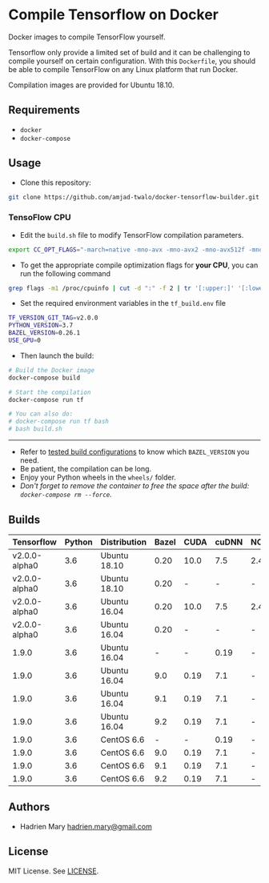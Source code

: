 # Compile Tensorflow on Docker

Docker images to compile TensorFlow yourself.

Tensorflow only provide a limited set of build and it can be challenging to compile yourself on certain configuration. With this `Dockerfile`, you should be able to compile TensorFlow on any Linux platform that run Docker.

Compilation images are provided for Ubuntu 18.10.

## Requirements

- `docker`
- `docker-compose`

## Usage

- Clone this repository:

```bash
git clone https://github.com/amjad-twalo/docker-tensorflow-builder.git
```

### TensoFlow CPU

- Edit the `build.sh` file to modify TensorFlow compilation parameters. 
```bash
export CC_OPT_FLAGS="-march=native -mno-avx -mno-avx2 -mno-avx512f -mno-fma -msse4.1 -msse4.2"
```

- To get the appropriate compile optimization flags for **your CPU**, you can run the following command
```bash
grep flags -m1 /proc/cpuinfo | cut -d ":" -f 2 | tr '[:upper:]' '[:lower:]' | { read FLAGS; OPT="-march=native"; for flag in $FLAGS; do case "$flag" in "sse4_1" | "sse4_2" | "ssse3" | "fma" | "cx16" | "popcnt" | "avx" | "avx2") OPT+=" -m$flag";; esac; done; MODOPT=${OPT//_/\.}; echo "$MODOPT"; }
```

- Set the required environment variables in the `tf_build.env` file
```bash
TF_VERSION_GIT_TAG=v2.0.0
PYTHON_VERSION=3.7
BAZEL_VERSION=0.26.1
USE_GPU=0
```

- Then launch the build:
```bash
# Build the Docker image
docker-compose build

# Start the compilation
docker-compose run tf

# You can also do:
# docker-compose run tf bash
# bash build.sh
```


---

- Refer to [tested build configurations](https://www.tensorflow.org/install/source#tested_build_configurations) to know which `BAZEL_VERSION` you need.
- Be patient, the compilation can be long.
- Enjoy your Python wheels in the `wheels/` folder.
- *Don't forget to remove the container to free the space after the build: `docker-compose rm --force`.*

## Builds

| Tensorflow | Python | Distribution | Bazel | CUDA | cuDNN | NCCL | Comment |
| --- | --- | --- | --- | --- | --- | --- | --- |
| v2.0.0-alpha0 | 3.6 | Ubuntu 18.10 | 0.20 | 10.0 | 7.5 | 2.4 | seg fault error  |
| v2.0.0-alpha0 | 3.6 | Ubuntu 18.10 | 0.20 | - | - | - | OK |
| v2.0.0-alpha0 | 3.6 | Ubuntu 16.04 | 0.20 | 10.0 | 7.5 | 2.4 | TODO |
| v2.0.0-alpha0 | 3.6 | Ubuntu 16.04 | 0.20 | - | - | - | TODO |
| 1.9.0 | 3.6 | Ubuntu 16.04 | - | - | 0.19 | - | OK |
| 1.9.0 | 3.6 | Ubuntu 16.04 | 9.0 | 0.19 | 7.1 | - | OK |
| 1.9.0 | 3.6 | Ubuntu 16.04 | 9.1 | 0.19 | 7.1 | - | OK |
| 1.9.0 | 3.6 | Ubuntu 16.04 | 9.2 | 0.19 | 7.1 | - | OK |
| 1.9.0 | 3.6 | CentOS 6.6 | - | - | 0.19 | - | OK |
| 1.9.0 | 3.6 | CentOS 6.6 | 9.0 | 0.19 | 7.1 | - | OK |
| 1.9.0 | 3.6 | CentOS 6.6 | 9.1 | 0.19 | 7.1 | - | OK |
| 1.9.0 | 3.6 | CentOS 6.6 | 9.2 | 0.19 | 7.1 | - | OK |

## Authors

- Hadrien Mary <hadrien.mary@gmail.com>

## License

MIT License. See [LICENSE](LICENSE).
